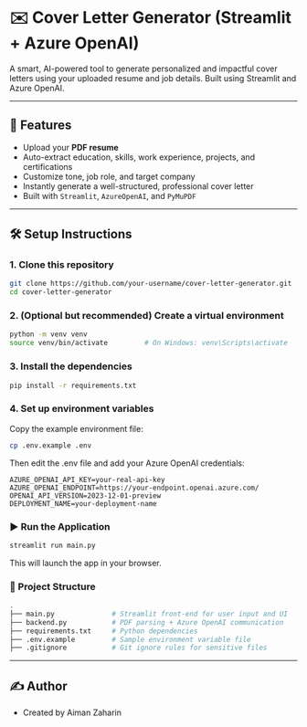 # ✉️ Cover Letter Generator (Streamlit + Azure OpenAI)

A smart, AI-powered tool to generate personalized and impactful cover letters using your uploaded resume and job details. Built using Streamlit and Azure OpenAI.

---

## 🚀 Features

- Upload your **PDF resume**
- Auto-extract education, skills, work experience, projects, and certifications
- Customize tone, job role, and target company
- Instantly generate a well-structured, professional cover letter
- Built with `Streamlit`, `AzureOpenAI`, and `PyMuPDF`

---

## 🛠️ Setup Instructions

### 1. Clone this repository
```bash
git clone https://github.com/your-username/cover-letter-generator.git
cd cover-letter-generator
```

### 2. (Optional but recommended) Create a virtual environment
```bash
python -m venv venv
source venv/bin/activate         # On Windows: venv\Scripts\activate
```

### 3. Install the dependencies
```bash
pip install -r requirements.txt
```

### 4. Set up environment variables
Copy the example environment file:
```bash
cp .env.example .env
```
Then edit the .env file and add your Azure OpenAI credentials:
```env
AZURE_OPENAI_API_KEY=your-real-api-key
AZURE_OPENAI_ENDPOINT=https://your-endpoint.openai.azure.com/
OPENAI_API_VERSION=2023-12-01-preview
DEPLOYMENT_NAME=your-deployment-name
```

### ▶️ Run the Application
```bash
streamlit run main.py
```
This will launch the app in your browser.

### 📁 Project Structure
```bash
.
├── main.py              # Streamlit front-end for user input and UI
├── backend.py           # PDF parsing + Azure OpenAI communication
├── requirements.txt     # Python dependencies
├── .env.example         # Sample environment variable file
├── .gitignore           # Git ignore rules for sensitive files
```

---

## ✍️ Author
- Created by Aiman Zaharin






